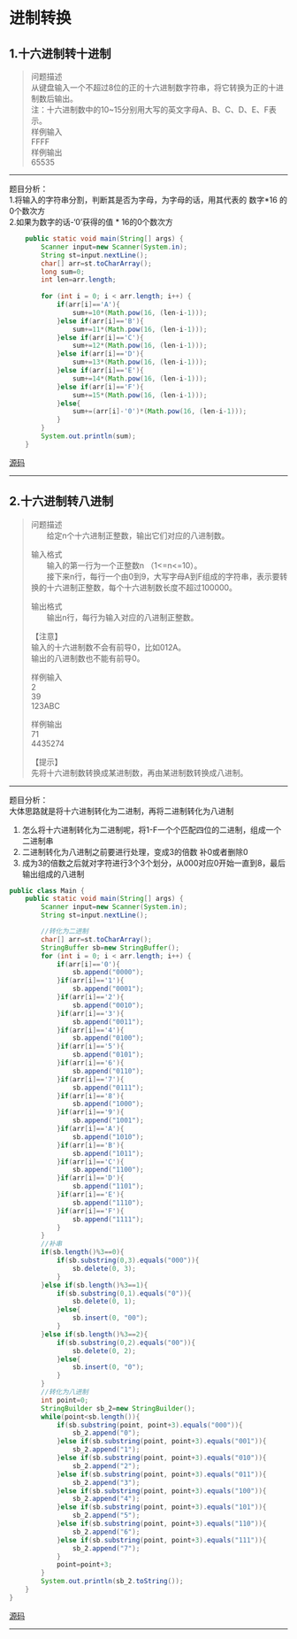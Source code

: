 # 进制转换

## 1.十六进制转十进制  
>问题描述  
>从键盘输入一个不超过8位的正的十六进制数字符串，将它转换为正的十进制数后输出。  
>注：十六进制数中的10~15分别用大写的英文字母A、B、C、D、E、F表示。  
>样例输入  
>FFFF  
>样例输出  
>65535  

---

题目分析：  
1.将输入的字符串分割，判断其是否为字母，为字母的话，用其代表的 数字*16 的 0个数次方  
2.如果为数字的话-‘0’获得的值  *   16的0个数次方  

```java
	public static void main(String[] args) {
		Scanner input=new Scanner(System.in);
		String st=input.nextLine();
		char[] arr=st.toCharArray();
		long sum=0;
		int len=arr.length;
		
		for (int i = 0; i < arr.length; i++) {
			if(arr[i]=='A'){
				sum+=10*(Math.pow(16, (len-i-1)));
			}else if(arr[i]=='B'){
				sum+=11*(Math.pow(16, (len-i-1)));
			}else if(arr[i]=='C'){
				sum+=12*(Math.pow(16, (len-i-1)));
			}else if(arr[i]=='D'){
				sum+=13*(Math.pow(16, (len-i-1)));
			}else if(arr[i]=='E'){
				sum+=14*(Math.pow(16, (len-i-1)));
			}else if(arr[i]=='F'){
				sum+=15*(Math.pow(16, (len-i-1)));
			}else{
				sum+=(arr[i]-'0')*(Math.pow(16, (len-i-1)));
			}
		}
		System.out.println(sum);
	}
```
[源码](../SourceCode/16to10.java)

---

## 2.十六进制转八进制  
>问题描述  
>　　给定n个十六进制正整数，输出它们对应的八进制数。  
>  
>输入格式  
>　　输入的第一行为一个正整数n （1<=n<=10）。  
>　　接下来n行，每行一个由0到9，大写字母A到F组成的字符串，表示要转换的十六进制正整数，每个十六进制数长度不超过100000。  
>  
>输出格式  
>　　输出n行，每行为输入对应的八进制正整数。  
>  
>【注意】  
>输入的十六进制数不会有前导0，比如012A。  
>输出的八进制数也不能有前导0。  
>  
>样例输入  
>2  
>39  
>123ABC  
>  
>样例输出  
>71  
>4435274  
>  
>【提示】  
>先将十六进制数转换成某进制数，再由某进制数转换成八进制。  

---

题目分析：  
大体思路就是将十六进制转化为二进制，再将二进制转化为八进制  
1. 怎么将十六进制转化为二进制呢，将1-F一个个匹配四位的二进制，组成一个二进制串  
2. 二进制转化为八进制之前要进行处理，变成3的倍数    补0或者删除0  
3. 成为3的倍数之后就对字符进行3个3个划分，从000对应0开始一直到8，最后输出组成的八进制  

```java
public class Main {
	public static void main(String[] args) {
		Scanner input=new Scanner(System.in);
		String st=input.nextLine();

		//转化为二进制
		char[] arr=st.toCharArray();
		StringBuffer sb=new StringBuffer();
		for (int i = 0; i < arr.length; i++) {
			if(arr[i]=='0'){
				sb.append("0000");
			}if(arr[i]=='1'){
				sb.append("0001");
			}if(arr[i]=='2'){
				sb.append("0010");
			}if(arr[i]=='3'){
				sb.append("0011");
			}if(arr[i]=='4'){
				sb.append("0100");
			}if(arr[i]=='5'){
				sb.append("0101");
			}if(arr[i]=='6'){
				sb.append("0110");
			}if(arr[i]=='7'){
				sb.append("0111");
			}if(arr[i]=='8'){
				sb.append("1000");
			}if(arr[i]=='9'){
				sb.append("1001");
			}if(arr[i]=='A'){
				sb.append("1010");
			}if(arr[i]=='B'){
				sb.append("1011");
			}if(arr[i]=='C'){
				sb.append("1100");
			}if(arr[i]=='D'){
				sb.append("1101");
			}if(arr[i]=='E'){
				sb.append("1110");
			}if(arr[i]=='F'){
				sb.append("1111");
			}
		}
		//补串
		if(sb.length()%3==0){
			if(sb.substring(0,3).equals("000")){
				sb.delete(0, 3);
			}
		}else if(sb.length()%3==1){
			if(sb.substring(0,1).equals("0")){
				sb.delete(0, 1);
			}else{
				sb.insert(0, "00");
			}
		}else if(sb.length()%3==2){
			if(sb.substring(0,2).equals("00")){
				sb.delete(0, 2);
			}else{
				sb.insert(0, "0");
			}
		}
		//转化为八进制
		int point=0;
		StringBuilder sb_2=new StringBuilder();
		while(point<sb.length()){
			if(sb.substring(point, point+3).equals("000")){
				sb_2.append("0");
			}else if(sb.substring(point, point+3).equals("001")){
				sb_2.append("1");
			}else if(sb.substring(point, point+3).equals("010")){
				sb_2.append("2");
			}else if(sb.substring(point, point+3).equals("011")){
				sb_2.append("3");
			}else if(sb.substring(point, point+3).equals("100")){
				sb_2.append("4");
			}else if(sb.substring(point, point+3).equals("101")){
				sb_2.append("5");
			}else if(sb.substring(point, point+3).equals("110")){
				sb_2.append("6");
			}else if(sb.substring(point, point+3).equals("111")){
				sb_2.append("7");
			}
			point=point+3;
		}
		System.out.println(sb_2.toString());
	}
}
```
[源码](../SourceCode/16to8.java)

---

